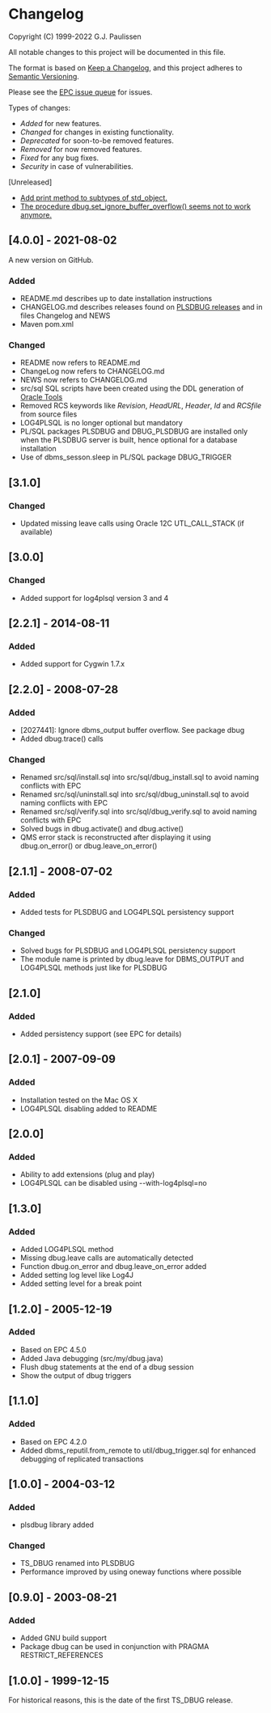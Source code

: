 # Changelog

Copyright (C) 1999-2022 G.J. Paulissen 

All notable changes to this project will be documented in this file.

The format is based on [Keep a Changelog](https://keepachangelog.com/en/1.0.0/),
and this project adheres to [Semantic Versioning](https://semver.org/spec/v2.0.0.html).

Please see the [EPC issue queue](https://github.com/TransferWare/epc/issues) for issues.

Types of changes:
- *Added* for new features.
- *Changed* for changes in existing functionality.
- *Deprecated* for soon-to-be removed features.
- *Removed* for now removed features.
- *Fixed* for any bug fixes.
- *Security* in case of vulnerabilities.

[Unreleased]

- [Add print method to subtypes of std_object.](https://github.com/TransferWare/plsdbug/issues/2)
- [The procedure dbug.set_ignore_buffer_overflow() seems not to work anymore.](https://github.com/TransferWare/plsdbug/issues/1)

## [4.0.0] - 2021-08-02

A new version on GitHub.

### Added

- README.md describes up to date installation instructions
- CHANGELOG.md describes releases found on [PLSDBUG releases](https://sourceforge.net/projects/transferware/files/plsdbug/) and in files Changelog and NEWS
- Maven pom.xml

### Changed

- README now refers to README.md
- ChangeLog now refers to CHANGELOG.md
- NEWS now refers to CHANGELOG.md
- src/sql SQL scripts have been created using the DDL generation of [Oracle Tools](https://github.com/paulissoft/oracle-tools)
- Removed RCS keywords like $Revision$, $HeadURL$, $Header$, $Id$ and $RCSfile$ from source files
- LOG4PLSQL is no longer optional but mandatory
- PL/SQL packages PLSDBUG and DBUG_PLSDBUG are installed only when the PLSDBUG server is built, hence optional for a database installation
- Use of dbms_sesson.sleep in PL/SQL package DBUG_TRIGGER

## [3.1.0]

### Changed

- Updated missing leave calls using Oracle 12C UTL_CALL_STACK (if available)

## [3.0.0]

### Changed

- Added support for log4plsql version 3 and 4

## [2.2.1] - 2014-08-11

### Added

- Added support for Cygwin 1.7.x

## [2.2.0] - 2008-07-28

### Added

- [2027441]: Ignore dbms_output buffer overflow. See package dbug
- Added dbug.trace() calls

### Changed

- Renamed src/sql/install.sql into src/sql/dbug_install.sql to avoid naming conflicts with EPC
- Renamed src/sql/uninstall.sql into src/sql/dbug_uninstall.sql to avoid naming conflicts with EPC
- Renamed src/sql/verify.sql into src/sql/dbug_verify.sql to avoid naming conflicts with EPC
- Solved bugs in dbug.activate() and dbug.active()
- QMS error stack is reconstructed after displaying it using 
  dbug.on_error() or dbug.leave_on_error()

## [2.1.1] - 2008-07-02

### Added

- Added tests for PLSDBUG and LOG4PLSQL persistency support

### Changed

- Solved bugs for PLSDBUG and LOG4PLSQL persistency support
- The module name is printed by dbug.leave for DBMS_OUTPUT and LOG4PLSQL methods
  just like for PLSDBUG

## [2.1.0]

### Added

- Added persistency support (see EPC for details)

## [2.0.1] - 2007-09-09

### Added

- Installation tested on the Mac OS X
- LOG4PLSQL disabling added to README

## [2.0.0]

### Added

- Ability to add extensions (plug and play)
- LOG4PLSQL can be disabled using --with-log4plsql=no

## [1.3.0]

### Added

- Added LOG4PLSQL method
- Missing dbug.leave calls are automatically detected
- Function dbug.on_error and dbug.leave_on_error added
- Added setting log level like Log4J
- Added setting level for a break point

## [1.2.0] - 2005-12-19

### Added

- Based on EPC 4.5.0
- Added Java debugging (src/my/dbug.java)
- Flush dbug statements at the end of a dbug session
- Show the output of dbug triggers

## [1.1.0]

### Added

- Based on EPC 4.2.0
- Added dbms_reputil.from_remote to util/dbug_trigger.sql for enhanced debugging 
  of replicated transactions

## [1.0.0] - 2004-03-12

### Added

- plsdbug library added

### Changed

- TS_DBUG renamed into PLSDBUG
- Performance improved by using oneway functions where possible

## [0.9.0] - 2003-08-21

### Added

- Added GNU build support
- Package dbug can be used in conjunction with PRAGMA RESTRICT_REFERENCES

## [1.0.0] - 1999-12-15

For historical reasons, this is the date of the first TS_DBUG release.

